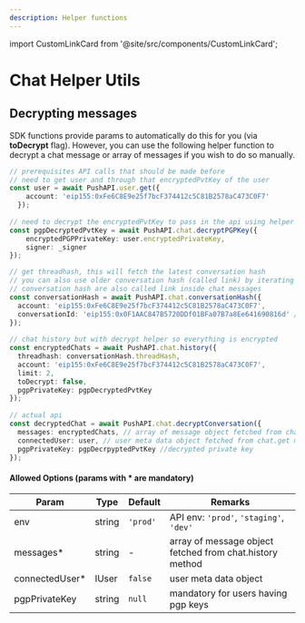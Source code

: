 ```yaml
---
description: Helper functions
---
```


import CustomLinkCard from '@site/src/components/CustomLinkCard';

# Chat Helper Utils

## **Decrypting messages**

SDK functions provide params to automatically do this for you (via **toDecrypt** flag). However, you can use the following helper function to decrypt a chat message or array of messages if you wish to do so manually.

```typescript
// prerequisites API calls that should be made before
// need to get user and through that encryptedPvtKey of the user
const user = await PushAPI.user.get({
    account: 'eip155:0xFe6C8E9e25f7bcF374412c5C81B2578aC473C0F7'
  });
  
// need to decrypt the encryptedPvtKey to pass in the api using helper function
const pgpDecryptedPvtKey = await PushAPI.chat.decryptPGPKey({
    encryptedPGPPrivateKey: user.encryptedPrivateKey, 
    signer: _signer
});

// get threadhash, this will fetch the latest conversation hash
// you can also use older conversation hash (called link) by iterating over to fetch more historical messages
// conversation hash are also called link inside chat messages
const conversationHash = await PushAPI.chat.conversationHash({
  account: 'eip155:0xFe6C8E9e25f7bcF374412c5C81B2578aC473C0F7',
  conversationId: 'eip155:0x0F1AAC847B5720DDf01BFa07B7a8Ee641690816d' // receiver's address or chatId of a group
});
  
// chat history but with decrypt helper so everything is encrypted
const encryptedChats = await PushAPI.chat.history({
  threadhash: conversationHash.threadHash,
  account: 'eip155:0xFe6C8E9e25f7bcF374412c5C81B2578aC473C0F7',
  limit: 2,
  toDecrypt: false,
  pgpPrivateKey: pgpDecryptedPvtKey
});
  
// actual api
const decryptedChat = await PushAPI.chat.decryptConversation({
  messages: encryptedChats, // array of message object fetched from chat.history method
  connectedUser: user, // user meta data object fetched from chat.get method
  pgpPrivateKey: pgpDecrpyptedPvtKey //decrypted private key
});
```

#### Allowed Options (params with \* are mandatory)

| Param           | Type   | Default  | Remarks                                                  |
| --------------- | ------ | -------- | -------------------------------------------------------- |
| env             | string | `'prod'` | API env: `'prod'`, `'staging'`, `'dev'`                  |
| messages\*      | string | -        | array of message object fetched from chat.history method |
| connectedUser\* | IUser  | `false`  | user meta data object                                    |
| pgpPrivateKey   | string | `null`   | mandatory for users having pgp keys                      |

<CustomLinkCard text="Decrypt Chat Messages" link="https://www.npmjs.com/package/@pushprotocol/restapi#decrypting-messages"/>
